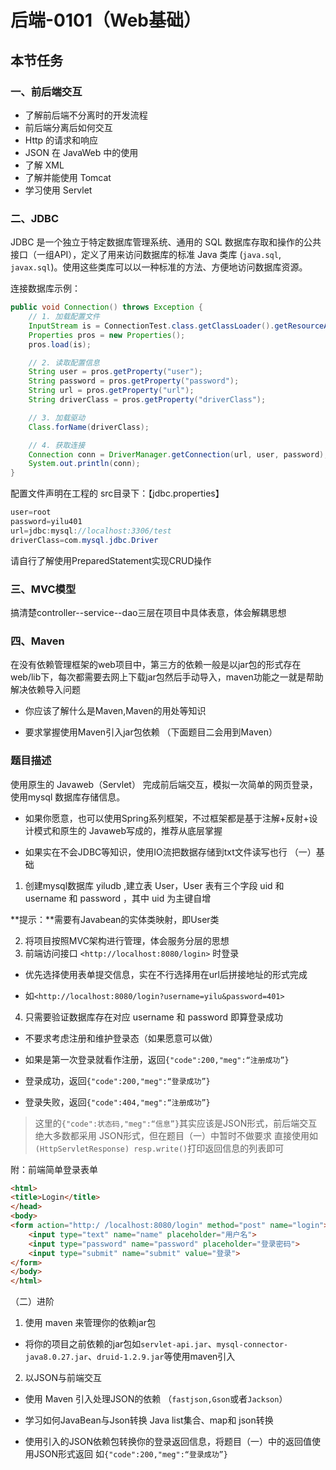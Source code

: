 # 后端-0101（Web基础）

## 本节任务

### 一、前后端交互

- 了解前后端不分离时的开发流程
- 前后端分离后如何交互
- Http 的请求和响应
- JSON 在 JavaWeb 中的使用
- 了解 XML
- 了解并能使用 Tomcat
- 学习使用 Servlet

### 二、JDBC

JDBC 是一个独立于特定数据库管理系统、通用的 SQL 数据库存取和操作的公共接口（一组API），定义了用来访问数据库的标准 Java 类库 (`java.sql`, `javax.sql`)。使用这些类库可以以一种标准的方法、方便地访问数据库资源。

连接数据库示例：

```java
public void Connection() throws Exception { 
    // 1. 加载配置文件
    InputStream is = ConnectionTest.class.getClassLoader().getResourceAsStream("jdbc.properties");
    Properties pros = new Properties(); 
    pros.load(is);

    // 2. 读取配置信息
    String user = pros.getProperty("user");
    String password = pros.getProperty("password"); 
    String url = pros.getProperty("url"); 
    String driverClass = pros.getProperty("driverClass");

    // 3. 加载驱动
    Class.forName(driverClass); 

    // 4. 获取连接
    Connection conn = DriverManager.getConnection(url, user, password); 
    System.out.println(conn); 
}
```

配置文件声明在工程的 src目录下：【jdbc.properties】

```Java
user=root
password=yilu401
url=jdbc:mysql://localhost:3306/test
driverClass=com.mysql.jdbc.Driver 
```

请自行了解使用PreparedStatement实现CRUD操作

### 三、MVC模型

搞清楚controller--service--dao三层在项目中具体表意，体会解耦思想

### 四、Maven

在没有依赖管理框架的web项目中，第三方的依赖一般是以jar包的形式存在web/lib下，每次都需要去网上下载jar包然后手动导入，maven功能之一就是帮助解决依赖导入问题

- 你应该了解什么是Maven,Maven的用处等知识

- 要求掌握使用Maven引入jar包依赖 （下面题目二会用到Maven）

### 题目描述

使用原生的 Javaweb（Servlet） 完成前后端交互，模拟⼀次简单的网页登录，使用mysql 数据库存储信息。

- 如果你愿意，也可以使用Spring系列框架，不过框架都是基于注解+反射+设计模式和原生的 Javaweb写成的，推荐从底层掌握

- 如果实在不会JDBC等知识，使用IO流把数据存储到txt文件读写也行
（⼀）基础

1. 创建mysql数据库 yiludb ,建立表 User，User 表有三个字段 uid 和 username 和 password ，其中 uid 为主键自增

**提示：**需要有Javabean的实体类映射，即User类

2. 将项目按照MVC架构进行管理，体会服务分层的思想
3. 前端访问接口 `<http://localhost:8080/login>` 时登录

- 优先选择使用表单提交信息，实在不行选择用在url后拼接地址的形式完成
  
- 如`<http://localhost:8080/login?username=yilu&password=401>`

4. 只需要验证数据库存在对应 username 和 password 即算登录成功
  
- 不要求考虑注册和维护登录态（如果愿意可以做）
  
- 如果是第⼀次登录就看作注册，返回`{"code":200,"meg":“注册成功”}`
  
- 登录成功，返回`{"code":200,"meg":“登录成功”}`
  
- 登录失败，返回`{"code":404,"meg":“注册成功”}`

> 这里的` {"code":状态码,"meg":“信息”} `其实应该是JSON形式，前后端交互绝大多数都采用 JSON形式，但在题目（⼀）中暂时不做要求
直接使用如` (HttpServletResponse) resp.write() `打印返回信息的列表即可

附：前端简单登录表单

```html
<html>
<title>Login</title>
</head>
<body>
<form action="http:/ /localhost:8080/login" method="post" name="login">
    <input type="text" name="name" placeholder="用户名">
    <input type="password" name="password" placeholder="登录密码">
    <input type="submit" name="submit" value="登录">
</form>
</body>
</html>
```

（二）进阶

1. 使用 maven 来管理你的依赖jar包

- 将你的项目之前依赖的jar包如`servlet-api.jar`、`mysql-connector-java8.0.27.jar`、`druid-1.2.9.jar`等使用maven引入

2. 以JSON与前端交互

- 使用 Maven 引入处理JSON的依赖 （`fastjson,Gson`或者`Jackson`）

- 学习如何JavaBean与Json转换 Java list集合、map和 json转换

- 使用引入的JSON依赖包转换你的登录返回信息，将题目（⼀）中的返回值使用JSON形式返回 如`{"code":200,"meg":“登录成功”}`
